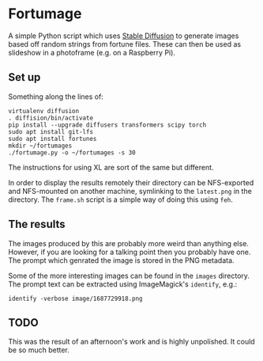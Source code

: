 # Fortumage

A simple Python script which uses [Stable Diffusion](https://huggingface.co/runwayml/stable-diffusion-v1-5)
to generate images based off random strings from fortune files. These can then
be used as slideshow in a photoframe (e.g. on a Raspberry Pi).

## Set up

Something along the lines of:
```
virtualenv diffusion
. diffision/bin/activate
pip install --upgrade diffusers transformers scipy torch
sudo apt install git-lfs
sudo apt install fortunes
mkdir ~/fortumages
./fortumage.py -o ~/fortumages -s 30
```

The instructions for using XL are sort of the same but different.

In order to display the results remotely their directory can be NFS-exported and
NFS-mounted on another machine, symlinking to the `latest.png` in the
directory. The `frame.sh` script is a simple way of doing this using `feh`.

## The results

The images produced by this are probably more weird than anything else. However,
if you are looking for a talking point then you probably have one. The prompt
which genrated the image is stored in the PNG metadata.

Some of the more interesting images can be found in the `images` directory. The
prompt text can be extracted using ImageMagick's `identify`, e.g.:
```
identify -verbose image/1687729918.png
```

## TODO

This was the result of an afternoon's work and is highly unpolished. It could be
so much better.
